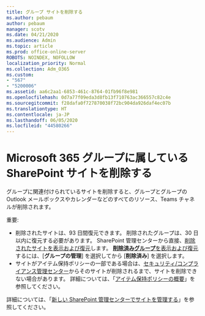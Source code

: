 ```yaml
---
title: グループ サイトを削除する
ms.author: pebaum
author: pebaum
manager: scotv
ms.date: 04/21/2020
ms.audience: Admin
ms.topic: article
ms.prod: office-online-server
ROBOTS: NOINDEX, NOFOLLOW
localization_priority: Normal
ms.collection: Adm_O365
ms.custom:
- "567"
- "5200006"
ms.assetid: aa6c2aa1-6853-461c-8764-01fb96f8e981
ms.openlocfilehash: 0d7a77f09eda3d8fb13f710763ac366557c82c4e
ms.sourcegitcommit: f28dafa0f727870038f72bc904da926daf4ec07b
ms.translationtype: HT
ms.contentlocale: ja-JP
ms.lasthandoff: 06/05/2020
ms.locfileid: "44580266"
---
```

# <a name="delete-a-sharepoint-site-that-belongs-to-a-microsoft-365-group"></a>Microsoft 365 グループに属している SharePoint サイトを削除する

グループに関連付けられているサイトを削除すると、グループとグループの Outlook メールボックスやカレンダーなどのすべてのリソース、Teams チャネルが削除されます。
  
重要:

- 削除されたサイトは、93 日間復元できます。 削除されたグループは、30 日以内に復元する必要があります。 SharePoint 管理センターから直接、[削除されたサイトを表示および復元](https://admin.microsoft.com/sharepoint?page=recyclebin&modern=true)します。 [**削除済みグループ**を表示および復元](https://outlook.office.com/people/group/deleted)するには、[**グループの管理**] を選択してから [**削除済み**] を選択します。
- サイトがアイテム保持ポリシーの一部である場合は、[セキュリティ/コンプライアンス管理センター](https://protection.office.com/?rfr=AdminCenter#/retention)からそのサイトが削除されるまで、サイトを削除できない場合があります。 詳細については、「[アイテム保持ポリシーの概要](https://docs.microsoft.com/microsoft-365/compliance/retention-policies)」を参照してください。
  
詳細については、「[新しい SharePoint 管理センターでサイトを管理する](https://docs.microsoft.com/sharepoint/manage-sites-in-new-admin-center)」を参照してください。
